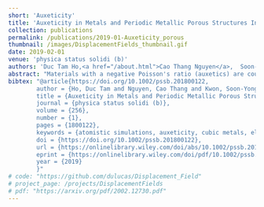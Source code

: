 ```yaml
---
short: 'Auxeticity'
title: 'Auxeticity in Metals and Periodic Metallic Porous Structures Induced by Elastic Instabilities'
collection: publications
permalink: /publications/2019-01-Auxeticity_porous
thumbnail: /images/DisplacementFields_thumbnail.gif
date: 2019-02-01
venue: 'physica status solidi (b)'
authors: 'Duc Tam Ho,<a href="/about.html">Cao Thang Nguyen</a>,  Soon-Yong Kwon, Sung Youb Kim'
abstract: "Materials with a negative Poisson's ratio (auxetics) are counter intuitive because their mechanical response is unusual. On the other hand, instabilities are usually regarded as deleterious phenomena and thus their prevention is needed. Here, numerical and theoretical evidences have been provided to show that two different elastic instabilities are, rather than deleterious, useful phenomena that cause auxeticity. It has been shown that a negative Poisson's ratio can be found in some face-centered cubic (FCC) single crystals at a finite strain as they are under uniaxial stress along the [100]-direction. The auxeticity is associated with a phase transformation induced by the Born–Hill's elastic instability, i.e., an elastic material instability. In addition, it has been found that periodic metallic porous structures can also show a negative Poisson's ratio at finite compressive strain. In this case, buckling of the micro-structure of the porous structures, which is an elastic and geometric instability, is respondent for the auxeticity."
bibtex: "@article{https://doi.org/10.1002/pssb.201800122,
        author = {Ho, Duc Tam and Nguyen, Cao Thang and Kwon, Soon-Yong and Kim, Sung Youb},
        title = {Auxeticity in Metals and Periodic Metallic Porous Structures Induced by Elastic Instabilities},
        journal = {physica status solidi (b)},
        volume = {256},
        number = {1},
        pages = {1800122},
        keywords = {atomistic simulations, auxeticity, cubic metals, elastic instability, porous structure},
        doi = {https://doi.org/10.1002/pssb.201800122},
        url = {https://onlinelibrary.wiley.com/doi/abs/10.1002/pssb.201800122},
        eprint = {https://onlinelibrary.wiley.com/doi/pdf/10.1002/pssb.201800122},
        year = {2019}
        }"
# code: "https://github.com/dulucas/Displacement_Field"
# project_page: /projects/DisplacementFields
# pdf: "https://arxiv.org/pdf/2002.12730.pdf"
---
```


